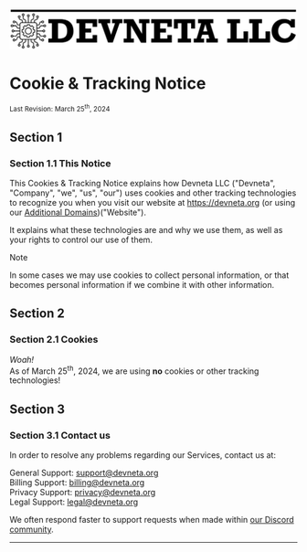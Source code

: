 ![Devneta LLC Banner](/main/assets/png/blackbanner.png)


# Cookie & Tracking Notice
<small>Last Revision: March 25<sup>th</sup>, 2024</small> <br />

## Section 1 

### Section 1.1 This Notice

This Cookies & Tracking Notice explains how Devneta LLC ("Devneta", "Company", "we", "us", "our") uses cookies and other tracking technologies to recognize you when you visit our website at https://devneta.org (or using our [Additional Domains](/main/policy/consumer/acceptable-use.md#additional-domains))("Website"). <br />

It explains what these technologies are and why we use them, as well as your rights to control our use of them. <br />

> [!NOTE]
> In some cases we may use cookies to collect personal information, or that becomes personal information if we combine it with other information.


## Section 2

### Section 2.1 Cookies

_Woah!_ <br />
As of March 25<sup>th</sup>, 2024, we are using **no** cookies or other tracking technologies!

## Section 3

### Section 3.1 Contact us 

In order to resolve any problems regarding our Services, contact us at: <br />

General Support: <support@devneta.org> <br />
Billing Support: <billing@devneta.org> <br />
Privacy Support: <privacy@devneta.org> <br />
Legal Support: <legal@devneta.org> <br />

We often respond faster to support requests when made within [our Discord community](https://discord.devneta.org). <br />


--- 
